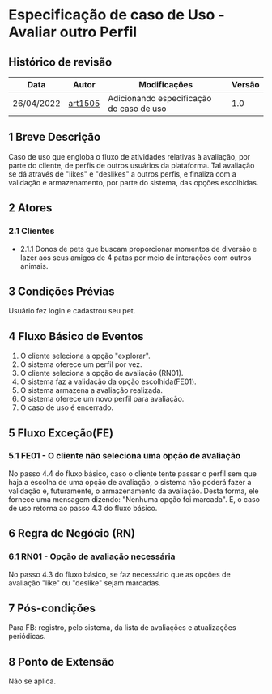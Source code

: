 # Especificação de caso de Uso - Avaliar outro Perfil

## Histórico de revisão
| Data       | Autor                                        | Modificações                      | Versão |
| ---------- | -------------------------------------------- | --------------------------------- | ------ |
| 26/04/2022 | [art1505](https://github.com/art1505) | Adicionando especificação do caso de uso | 1.0    |

## 1 Breve Descrição
Caso de uso que engloba o fluxo de atividades relativas à avaliação, por parte do cliente, de perfis de outros usuários da plataforma. Tal avaliação se dá através de "likes" e "deslikes" a outros perfis, e finaliza com a validação e armazenamento, por parte do sistema, das opções escolhidas.

## 2 Atores

### 2.1   Clientes
   
   * 2.1.1  Donos de pets que buscam proporcionar momentos de diversão e lazer aos seus amigos de 4 patas por meio de interações com outros animais.

## 3 Condições Prévias

Usuário fez login e cadastrou seu pet.
   
## 4 Fluxo Básico de Eventos

1. O cliente seleciona a opção "explorar".
2. O sistema oferece um perfil por vez.
3. O cliente seleciona a opção de avaliação (RN01).
4. O sistema faz a validação da opção escolhida(FE01). 
5. O sistema armazena a avaliação realizada.
6. O sistema oferece um novo perfil para avaliação.
7. O caso de uso é encerrado.
    
## 5 Fluxo Exceção(FE)
### 5.1 FE01 - O cliente não seleciona uma opção de avaliação
No passo 4.4 do fluxo básico, caso o cliente tente passar o perfil sem que haja a escolha de uma opção de avaliação, o sistema não poderá fazer a validação e, futuramente, o armazenamento da avaliação. Desta forma, ele fornece uma mensagem dizendo: "Nenhuma opção foi marcada". E, o caso de uso retorna ao passo 4.3 do fluxo básico.

## 6 Regra de Negócio (RN)
### 6.1 RN01 - Opção de avaliação necessária
No passo 4.3 do fluxo básico, se faz necessário que as opções de avaliação "like" ou "deslike" sejam marcadas.

## 7 Pós-condições
Para FB: registro, pelo sistema, da lista de avaliações e atualizações periódicas.

## 8 Ponto de Extensão
Não se aplica.

